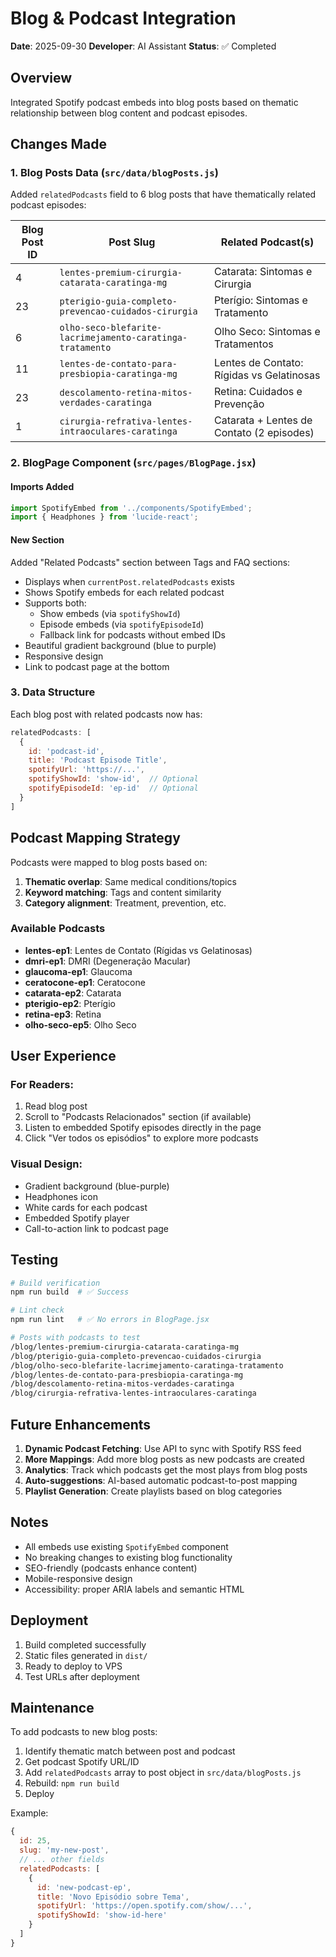 # Blog & Podcast Integration

**Date**: 2025-09-30
**Developer**: AI Assistant
**Status**: ✅ Completed

## Overview

Integrated Spotify podcast embeds into blog posts based on thematic relationship between blog content and podcast episodes.

## Changes Made

### 1. Blog Posts Data (`src/data/blogPosts.js`)

Added `relatedPodcasts` field to 6 blog posts that have thematically related podcast episodes:

| Blog Post ID | Post Slug | Related Podcast(s) |
|--------------|-----------|-------------------|
| 4 | `lentes-premium-cirurgia-catarata-caratinga-mg` | Catarata: Sintomas e Cirurgia |
| 23 | `pterigio-guia-completo-prevencao-cuidados-cirurgia` | Pterígio: Sintomas e Tratamento |
| 6 | `olho-seco-blefarite-lacrimejamento-caratinga-tratamento` | Olho Seco: Sintomas e Tratamentos |
| 11 | `lentes-de-contato-para-presbiopia-caratinga-mg` | Lentes de Contato: Rígidas vs Gelatinosas |
| 23 | `descolamento-retina-mitos-verdades-caratinga` | Retina: Cuidados e Prevenção |
| 1 | `cirurgia-refrativa-lentes-intraoculares-caratinga` | Catarata + Lentes de Contato (2 episodes) |

### 2. BlogPage Component (`src/pages/BlogPage.jsx`)

#### Imports Added
```javascript
import SpotifyEmbed from '../components/SpotifyEmbed';
import { Headphones } from 'lucide-react';
```

#### New Section
Added "Related Podcasts" section between Tags and FAQ sections:
- Displays when `currentPost.relatedPodcasts` exists
- Shows Spotify embeds for each related podcast
- Supports both:
  - Show embeds (via `spotifyShowId`)
  - Episode embeds (via `spotifyEpisodeId`)
  - Fallback link for podcasts without embed IDs
- Beautiful gradient background (blue to purple)
- Responsive design
- Link to podcast page at the bottom

### 3. Data Structure

Each blog post with related podcasts now has:

```javascript
relatedPodcasts: [
  {
    id: 'podcast-id',
    title: 'Podcast Episode Title',
    spotifyUrl: 'https://...',
    spotifyShowId: 'show-id',  // Optional
    spotifyEpisodeId: 'ep-id'  // Optional
  }
]
```

## Podcast Mapping Strategy

Podcasts were mapped to blog posts based on:
1. **Thematic overlap**: Same medical conditions/topics
2. **Keyword matching**: Tags and content similarity
3. **Category alignment**: Treatment, prevention, etc.

### Available Podcasts

- **lentes-ep1**: Lentes de Contato (Rígidas vs Gelatinosas)
- **dmri-ep1**: DMRI (Degeneração Macular)
- **glaucoma-ep1**: Glaucoma
- **ceratocone-ep1**: Ceratocone
- **catarata-ep2**: Catarata
- **pterigio-ep2**: Pterígio
- **retina-ep3**: Retina
- **olho-seco-ep5**: Olho Seco

## User Experience

### For Readers:
1. Read blog post
2. Scroll to "Podcasts Relacionados" section (if available)
3. Listen to embedded Spotify episodes directly in the page
4. Click "Ver todos os episódios" to explore more podcasts

### Visual Design:
- Gradient background (blue-purple)
- Headphones icon
- White cards for each podcast
- Embedded Spotify player
- Call-to-action link to podcast page

## Testing

```bash
# Build verification
npm run build  # ✅ Success

# Lint check
npm run lint   # ✅ No errors in BlogPage.jsx

# Posts with podcasts to test
/blog/lentes-premium-cirurgia-catarata-caratinga-mg
/blog/pterigio-guia-completo-prevencao-cuidados-cirurgia
/blog/olho-seco-blefarite-lacrimejamento-caratinga-tratamento
/blog/lentes-de-contato-para-presbiopia-caratinga-mg
/blog/descolamento-retina-mitos-verdades-caratinga
/blog/cirurgia-refrativa-lentes-intraoculares-caratinga
```

## Future Enhancements

1. **Dynamic Podcast Fetching**: Use API to sync with Spotify RSS feed
2. **More Mappings**: Add more blog posts as new podcasts are created
3. **Analytics**: Track which podcasts get the most plays from blog posts
4. **Auto-suggestions**: AI-based automatic podcast-to-post mapping
5. **Playlist Generation**: Create playlists based on blog categories

## Notes

- All embeds use existing `SpotifyEmbed` component
- No breaking changes to existing blog functionality
- SEO-friendly (podcasts enhance content)
- Mobile-responsive design
- Accessibility: proper ARIA labels and semantic HTML

## Deployment

1. Build completed successfully
2. Static files generated in `dist/`
3. Ready to deploy to VPS
4. Test URLs after deployment

## Maintenance

To add podcasts to new blog posts:

1. Identify thematic match between post and podcast
2. Get podcast Spotify URL/ID
3. Add `relatedPodcasts` array to post object in `src/data/blogPosts.js`
4. Rebuild: `npm run build`
5. Deploy

Example:
```javascript
{
  id: 25,
  slug: 'my-new-post',
  // ... other fields
  relatedPodcasts: [
    {
      id: 'new-podcast-ep',
      title: 'Novo Episódio sobre Tema',
      spotifyUrl: 'https://open.spotify.com/show/...',
      spotifyShowId: 'show-id-here'
    }
  ]
}
```
